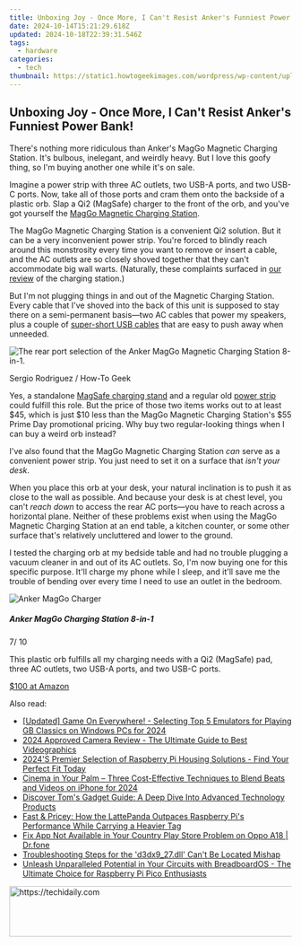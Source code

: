 ```yaml
---
title: Unboxing Joy - Once More, I Can't Resist Anker's Funniest Power Bank!
date: 2024-10-14T15:21:29.618Z
updated: 2024-10-18T22:39:31.546Z
tags:
  - hardware
categories:
  - tech
thumbnail: https://static1.howtogeekimages.com/wordpress/wp-content/uploads/2024/07/53467934433_e9627f1545_o.jpg
---
```


## Unboxing Joy - Once More, I Can't Resist Anker's Funniest Power Bank!

There's nothing more ridiculous than Anker's MagGo Magnetic Charging Station. It's bulbous, inelegant, and weirdly heavy. But I love this goofy thing, so I'm buying another one while it's on sale.

 Imagine a power strip with three AC outlets, two USB-A ports, and two USB-C ports. Now, take all of those ports and cram them onto the backside of a plastic orb. Slap a Qi2 (MagSafe) charger to the front of the orb, and you've got yourself the [MagGo Magnetic Charging Station](https://amazon.com/dp/B0C9SXT9TC?tag=htgprimedaysite-20).

 The MagGo Magnetic Charging Station is a convenient Qi2 solution. But it can be a very inconvenient power strip. You're forced to blindly reach around this monstrosity every time you want to remove or insert a cable, and the AC outlets are so closely shoved together that they can't accommodate big wall warts. (Naturally, these complaints surfaced in [our review](https://eaxpv-info.techidaily.com/updated-in-2024-going-pro-with-gs-effects-exclusive-free-lessons-from-4-premier-video-channels/) of the charging station.)

 But I'm not plugging things in and out of the Magnetic Charging Station. Every cable that I've shoved into the back of this unit is supposed to stay there on a semi-permanent basis—two AC cables that power my speakers, plus a couple of [super-short USB cables](https://amazon.com/dp/B08D9SB161?tag=htgprimedaysite-20) that are easy to push away when unneeded.

![The rear port selection of the Anker MagGo Magnetic Charging Station 8-in-1.](https://static1.howtogeekimages.com/wordpress/wp-content/uploads/2024/07/53459601979_bdd669f104_o.jpg) 

Sergio Rodriguez / How-To Geek

 Yes, a standalone [MagSafe charging stand](https://amazon.com/dp/B094FMWPPM?tag=htgprimedaysite-20) and a regular old [power strip](https://amazon.com/dp/B00DOMYL24?tag=htgprimedaysite-20) could fulfill this role. But the price of those two items works out to at least $45, which is just $10 less than the MagGo Magnetic Charging Station's $55 Prime Day promotional pricing. Why buy two regular-looking things when I can buy a weird orb instead?

 I've also found that the MagGo Magnetic Charging Station _can_ serve as a convenient power strip. You just need to set it on a surface that _isn't your desk_.

 When you place this orb at your desk, your natural inclination is to push it as close to the wall as possible. And because your desk is at chest level, you can't _reach down_ to access the rear AC ports—you have to reach across a horizontal plane. Neither of these problems exist when using the MagGo Magnetic Charging Station at an end table, a kitchen counter, or some other surface that's relatively uncluttered and lower to the ground.

 I tested the charging orb at my bedside table and had no trouble plugging a vacuum cleaner in and out of its AC outlets. So, I'm now buying one for this specific purpose. It'll charge my phone while I sleep, and it'll save me the trouble of bending over every time I need to use an outlet in the bedroom.

![Anker MagGo Charger](https://static1.howtogeekimages.com/wordpress/wp-content/uploads/2024/01/anker-maggo-charger.jpg) 

#####  Anker MagGo Charging Station 8-in-1

7/ 10 

This plastic orb fulfills all my charging needs with a Qi2 (MagSafe) pad, three AC outlets, two USB-A ports, and two USB-C ports.

[$100 at Amazon](https://amazon.com/dp/B0C9SXT9TC?tag=htgprimedaysite-20)

<ins class="adsbygoogle"
     style="display:block"
     data-ad-format="autorelaxed"
     data-ad-client="ca-pub-7571918770474297"
     data-ad-slot="1223367746"></ins>

<ins class="adsbygoogle"
     style="display:block"
     data-ad-client="ca-pub-7571918770474297"
     data-ad-slot="8358498916"
     data-ad-format="auto"
     data-full-width-responsive="true"></ins>

<span class="atpl-alsoreadstyle">Also read:</span>
<div><ul>
<li><a href="https://digital-screen-recording.techidaily.com/updated-game-on-everywhere-selecting-top-5-emulators-for-playing-gb-classics-on-windows-pcs-for-2024/"><u>[Updated] Game On Everywhere! - Selecting Top 5 Emulators for Playing GB Classics on Windows PCs for 2024</u></a></li>
<li><a href="https://extra-information.techidaily.com/2024-approved-camera-review-the-ultimate-guide-to-best-videographics/"><u>2024 Approved Camera Review - The Ultimate Guide to Best Videographics</u></a></li>
<li><a href="https://hardware-help.techidaily.com/1723964507915-2024s-premier-selection-of-raspberry-pi-housing-solutions-find-your-perfect-fit-today/"><u>2024'S Premier Selection of Raspberry Pi Housing Solutions - Find Your Perfect Fit Today</u></a></li>
<li><a href="https://extra-resources.techidaily.com/cinema-in-your-palm-three-cost-effective-techniques-to-blend-beats-and-videos-on-iphone-for-2024/"><u>Cinema in Your Palm – Three Cost-Effective Techniques to Blend Beats and Videos on iPhone for 2024</u></a></li>
<li><a href="https://hardware-help.techidaily.com/discover-toms-gadget-guide-a-deep-dive-into-advanced-technology-products/"><u>Discover Tom's Gadget Guide: A Deep Dive Into Advanced Technology Products</u></a></li>
<li><a href="https://hardware-help.techidaily.com/fast-and-pricey-how-the-lattepanda-outpaces-raspberry-pis-performance-while-carrying-a-heavier-tag/"><u>Fast & Pricey: How the LattePanda Outpaces Raspberry Pi's Performance While Carrying a Heavier Tag</u></a></li>
<li><a href="https://howto.techidaily.com/fix-app-not-available-in-your-country-play-store-problem-on-oppo-a18-drfone-by-drfone-fix-android-problems-fix-android-problems/"><u>Fix App Not Available in Your Country Play Store Problem on Oppo A18 | Dr.fone</u></a></li>
<li><a href="https://techno-recovery.techidaily.com/troubleshooting-steps-for-the-d3dx927dll-cant-be-located-mishap/"><u>Troubleshooting Steps for the 'd3dx9_27.dll' Can't Be Located Mishap</u></a></li>
<li><a href="https://hardware-help.techidaily.com/unleash-unparalleled-potential-in-your-circuits-with-breadboardos-the-ultimate-choice-for-raspberry-pi-pico-enthusiasts/"><u>Unleash Unparalleled Potential in Your Circuits with BreadboardOS - The Ultimate Choice for Raspberry Pi Pico Enthusiasts</u></a></li>
</ul></div>

<!-- affiliate ads begin -->
<a href="https://appsumo.8odi.net/c/5597632/1062447/7443" target="_top" id="1062447">
  <img src="//a.impactradius-go.com/display-ad/7443-1062447" border="0" alt="https://techidaily.com" width="600" height="90"/>
</a>
<img height="0" width="0" src="https://appsumo.8odi.net/i/5597632/1062447/7443" style="position:absolute;visibility:hidden;" border="0" />
<!-- affiliate ads end -->

